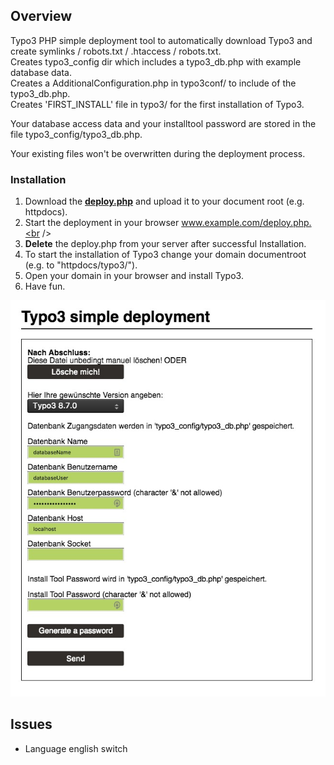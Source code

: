 ## Overview

Typo3 PHP simple deployment tool to automatically download Typo3 and create symlinks / robots.txt / .htaccess / robots.txt.<br />
Creates typo3_config dir which includes a typo3_db.php with example database data.<br />
Creates a AdditionalConfiguration.php in typo3conf/ to include of the typo3_db.php.<br />
Creates 'FIRST_INSTALL' file in typo3/ for the first installation of Typo3.<br />

Your database access data and your installtool password are stored in the file typo3_config/typo3_db.php.<br />

Your existing files won't be overwritten during the deployment process.<br />

### Installation

1. Download the [**deploy.php**](https://raw.githubusercontent.com/Teisi/typo3-deploy/master/deploy.php) and upload it to your document root (e.g. httpdocs).<br />
2. Start the deployment in your browser www.example.com/deploy.php.<br />
3. **Delete** the deploy.php from your server after successful Installation.<br />
4. To start the installation of Typo3 change your domain documentroot (e.g. to "httpdocs/typo3/").<br />
5. Open your domain in your browser and install Typo3.<br />
6. Have fun.<br />

![example picture of the deploy tool](resources/images/typo3-simple-deploy.jpg?raw=true "Title")


## Issues
- Language english switch
